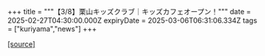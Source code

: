 +++
title = """【3/8】栗山キッズクラブ｜キッズカフェオープン！"""
date = 2025-02-27T04:30:00.000Z
expiryDate = 2025-03-06T06:31:06.334Z
tags = ["kuriyama","news"]
+++


[[source]](https://www.town.kuriyama.hokkaido.jp/site/shizen/30453.html)
